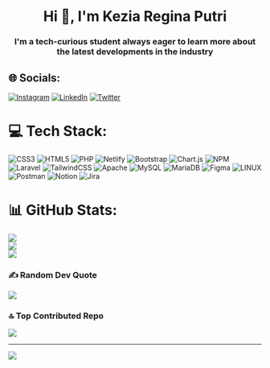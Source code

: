 <h1 align="center">Hi 👋, I'm Kezia Regina Putri</h1>
<h3 align="center">I'm a tech-curious student always eager to learn more about the latest developments in the industry</h3>

<!-- # 💫 About Me:
I'm a tech-curious student always eager to learn more about the latest developments in the industry -->


## 🌐 Socials:
[![Instagram](https://img.shields.io/badge/Instagram-%23E4405F.svg?logo=Instagram&logoColor=white)](https://instagram.com/keziaeci) [![LinkedIn](https://img.shields.io/badge/LinkedIn-%230077B5.svg?logo=linkedin&logoColor=white)](https://linkedin.com/in/kezia-regina-5b6a78233) [![Twitter](https://img.shields.io/badge/Twitter-%231DA1F2.svg?logo=Twitter&logoColor=white)](https://twitter.com/reginaeci) 

# 💻 Tech Stack:
![CSS3](https://img.shields.io/badge/css3-%231572B6.svg?style=for-the-badge&logo=css3&logoColor=white) ![HTML5](https://img.shields.io/badge/html5-%23E34F26.svg?style=for-the-badge&logo=html5&logoColor=white) ![PHP](https://img.shields.io/badge/php-%23777BB4.svg?style=for-the-badge&logo=php&logoColor=white) ![Netlify](https://img.shields.io/badge/netlify-%23000000.svg?style=for-the-badge&logo=netlify&logoColor=#00C7B7) ![Bootstrap](https://img.shields.io/badge/bootstrap-%23563D7C.svg?style=for-the-badge&logo=bootstrap&logoColor=white) ![Chart.js](https://img.shields.io/badge/chart.js-F5788D.svg?style=for-the-badge&logo=chart.js&logoColor=white) ![NPM](https://img.shields.io/badge/NPM-%23000000.svg?style=for-the-badge&logo=npm&logoColor=white) ![Laravel](https://img.shields.io/badge/laravel-%23FF2D20.svg?style=for-the-badge&logo=laravel&logoColor=white) ![TailwindCSS](https://img.shields.io/badge/tailwindcss-%2338B2AC.svg?style=for-the-badge&logo=tailwind-css&logoColor=white) ![Apache](https://img.shields.io/badge/apache-%23D42029.svg?style=for-the-badge&logo=apache&logoColor=white) ![MySQL](https://img.shields.io/badge/mysql-%2300f.svg?style=for-the-badge&logo=mysql&logoColor=white) ![MariaDB](https://img.shields.io/badge/MariaDB-003545?style=for-the-badge&logo=mariadb&logoColor=white) 	![Figma](https://img.shields.io/badge/figma-%23F24E1E.svg?style=for-the-badge&logo=figma&logoColor=white) ![LINUX](https://img.shields.io/badge/Linux-FCC624?style=for-the-badge&logo=linux&logoColor=black) ![Postman](https://img.shields.io/badge/Postman-FF6C37?style=for-the-badge&logo=postman&logoColor=white) ![Notion](https://img.shields.io/badge/Notion-%23000000.svg?style=for-the-badge&logo=notion&logoColor=white) ![Jira](https://img.shields.io/badge/jira-%230A0FFF.svg?style=for-the-badge&logo=jira&logoColor=white)
# 📊 GitHub Stats:
![](https://github-readme-stats.vercel.app/api?username=keziaeci&theme=dark&hide_border=false&include_all_commits=true&count_private=true)<br/>
![](https://github-readme-streak-stats.herokuapp.com/?user=keziaeci&theme=dark&hide_border=false)<br/>
![](https://github-readme-stats.vercel.app/api/top-langs/?username=keziaeci&theme=dark&hide_border=false&include_all_commits=true&count_private=true&layout=compact)
<!-- 
## 🏆 GitHub Trophies
![](https://github-profile-trophy.vercel.app/?username=keziaeci&theme=radical&no-frame=false&no-bg=false&margin-w=4) -->

<!-- ## 🐦 Latest Tweet
[![](https://gtce.itsvg.in/api?username=reginaeci)](https://github.com/VishwaGauravIn/github-twitter-card-embed) -->

### ✍️ Random Dev Quote
![](https://quotes-github-readme.vercel.app/api?type=horizontal&theme=radical)

### 🔝 Top Contributed Repo
![](https://github-contributor-stats.vercel.app/api?username=keziaeci&limit=5&theme=tokyonight&combine_all_yearly_contributions=true)

<!-- ### 😂 Random Dev Meme
<img src="https://rm.up.railway.app/" width="512px"/> -->

---
[![](https://visitcount.itsvg.in/api?id=keziaeci&icon=2&color=6)](https://visitcount.itsvg.in)

<!-- Proudly created with GPRM ( https://gprm.itsvg.in ) -->
